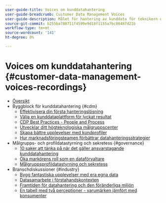 ```yaml
---
user-guide-title: Voices om kunddatahantering
user-guide-breadcrumb: Customer Data Management Voices
user-guide-description: Målet för hantering av kunddata för teknikern och marknadsföringsledaren samt specialisten
source-git-commit: b255ba788711f4599e9d18f1155a7bc00487d21b
workflow-type: tm+mt
source-wordcount: '141'
ht-degree: 0%

---
```



# Voices om kunddatahantering {#customer-data-management-voices-recordings}

+ [Översikt](overview.md)
+ Byggblock för kunddatahantering {#cdm}
   + [Effektivisera din första hanteringslösning](cdm/first-mile.md)
   + [Välja en kunddataplattform för lyckat resultat](cdm/cdp-success.md)
   + [CDP Best Practices - People and Process](cdm/people-and-process.md)
   + [Utvecklar ditt högteknologiska målgruppscenter](cdm/evolving-your-audience-center-of-excellence.md)
   + [Skapa bättre upplevelser med kundprofiler](cdm/building-better-experiences-with-customer-profiles.md)
   + [Hur marknadsföringsteamen förbättrar datahanteringsstrategier](cdm/how-marketing-teams-are-improving-data-management-strategies.md)
+ Målgrupps- och profildatastyrning och sekretess {#governance}
   + [10 saker att tänka på när det gäller ansvarstagande kunddatahantering](https://experienceleague.adobe.com/docs/platform-learn/tutorials/privacy/ten-considerations-for-responsible-customer-data-management.html)
   + [Öka markörens roll som en dataförvaltare](https://experienceleague.adobe.com/docs/platform-learn/tutorials/privacy/elevating-the-marketers-role-as-a-data-steward.html)
   + [Målgruppsprofildatastyrning och sekretess](governance/healthcare-shield.md)
+ Branschdiskussioner {#industry}
   + [Bygg fantastiska upplevelser med era egna data](industry/build-superb-experiences-with-your-first-party-data.md)
   + [Datasamarbete i förstahandskontexten](industry/data-collaboration-in-the-first-party-data-context.md)
   + [Framtiden för datahantering och den föränderliga miljön](industry/the-future-of-data-management-and-the-changing-environment.md)
   + [En tabell med två perceptioner - varumärken jämfört med konsumenter](industry/brands-vs-consumers.md)
